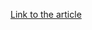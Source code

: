 [Link to the article](https://hub.dragos.com/hubfs/116-Whitepapers/Dragos_ChernoviteWP_v2b.pdf?hsLang=en)

